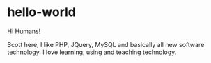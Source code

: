 # hello-world

Hi Humans!

Scott here, I like PHP, JQuery, MySQL and basically all new software technology.
I love learning, using and teaching technology.

